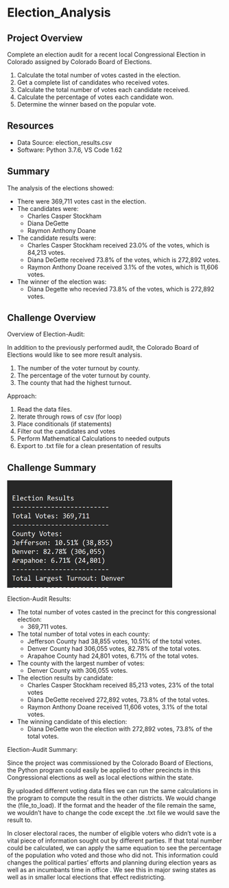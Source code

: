 # Election_Analysis

## Project Overview
Complete an election audit for a recent local Congressional Election in Colorado assigned by Colorado Board of Elections.

1. Calculate the total number of votes casted in the election.
2. Get a complete list of candidates who received votes.
3. Calculate the total number of votes each candidate received.
4. Calculate the percentage of votes each candidate won.
5. Determine the winner based on the popular vote.

## Resources
- Data Source: election_results.csv
- Software: Python 3.7.6, VS Code 1.62

## Summary
The analysis of the elections showed:
- There were 369,711 votes cast in the election.
- The candidates were:
    - Charles Casper Stockham
    - Diana DeGette
    - Raymon Anthony Doane
- The candidate results were:
    - Charles Casper Stockham received 23.0% of the votes, which is 84,213 votes.
    - Diana DeGette received 73.8% of the votes, which is 272,892 votes.
    - Raymon Anthony Doane received 3.1% of the votes, which is 11,606 votes.
- The winner of the election was:
    - Diana Degette who recevied 73.8% of the votes, which is 272,892 votes. 

## Challenge Overview
Overview of Election-Audit:

In addition to the previously performed audit, the Colorado Board of Elections would like to see more result analysis. 
1. The number of the voter turnout by county. 
2. The percentage of the voter turnout by county.
3. The county that had the highest turnout.

Approach:
1. Read the data files.
2. Iterate through rows of csv (for loop)
3. Place conditionals (if statements)
4. Filter out the candidates and votes
5. Perform Mathematical Calculations to needed outputs 
6. Export to .txt file for a clean presentation of results

## Challenge Summary

<img src="https://github.com/e-sycheung/election_analysis/blob/main/Practice_Code_%26Img/county_result.png" style=" width: 385px ; height: 250px">

Election-Audit Results: 
- The total number of votes casted in the precinct for this congressional election: 
    - 369,711 votes.
- The total number of total votes in each county:
    - Jefferson County had 38,855 votes, 10.51% of the total votes.
    - Denver County had 306,055 votes, 82.78% of the total votes.
    - Arapahoe County had 24,801 votes, 6.71% of the total votes. 
- The county with the largest number of votes:
    - Denver County with 306,055 votes.
- The election results by candidate:
    - Charles Casper Stockham received 85,213 votes, 23% of the total votes
    - Diana DeGette received 272,892 votes, 73.8% of the total votes.
    - Raymon Anthony Doane received 11,606 votes, 3.1% of the total votes.
- The winning candidate of this election:
    - Diana DeGette won the election with 272,892 votes, 73.8% of the total votes.

Election-Audit Summary:

Since the project was commissioned by the Colorado Board of Elections, the Python program could easily be applied to other precincts in this Congressional elections as well as local elections within the state.

By uploaded different voting data files we can run the same calculations in the program to compute the result in the other districts. We would change the (file_to_load). If the format and the header of the file remain the same, we wouldn’t have to change the code except the .txt file we would save the result to.

In closer electoral races, the number of eligible voters who didn’t vote is a vital piece of information sought out by different parties. If that total number could be calculated, we can apply the same equation to see the percentage of the population who voted and those who did not. This information could changes the political parties’ efforts and planning during election years as well as an incumbants time in office . We see this in major swing states  as well as in smaller local elections that effect redistricting.  
